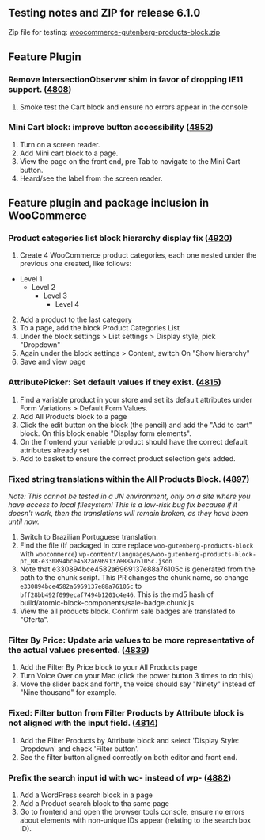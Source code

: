 ## Testing notes and ZIP for release 6.1.0

Zip file for testing: [woocommerce-gutenberg-products-block.zip](https://github.com/woocommerce/woocommerce-gutenberg-products-block/files/7328930/woocommerce-gutenberg-products-block.zip)

## Feature Plugin
### Remove IntersectionObserver shim in favor of dropping IE11 support. ([4808](https://github.com/woocommerce/woocommerce-gutenberg-products-block/pull/4808))
1. Smoke test the Cart block and ensure no errors appear in the console

### Mini Cart block: improve button accessibility ([4852](https://github.com/woocommerce/woocommerce-gutenberg-products-block/pull/4852))
1. Turn on a screen reader.
2. Add Mini cart block to a page.
3. View the page on the front end, pre Tab to navigate to the Mini Cart button.
4. Heard/see the label from the screen reader.

## Feature plugin and package inclusion in WooCommerce

### Product categories list block hierarchy display fix ([4920](https://github.com/woocommerce/woocommerce-gutenberg-products-block/pull/4920))
1. Create 4 WooCommerce product categories, each one nested under the previous one created, like follows:
- Level 1
  - Level 2
    - Level 3
      - Level 4
2. Add a product to the last category
3. To a page, add the block Product Categories List
4. Under the block settings > List settings > Display style, pick "Dropdown"
5. Again under the block settings > Content, switch On "Show hierarchy"
6. Save and view page

### AttributePicker: Set default values if they exist. ([4815](https://github.com/woocommerce/woocommerce-gutenberg-products-block/pull/4815))
1. Find a variable product in your store and set its default attributes under Form Variations > Default Form Values.
2. Add All Products block to a page
3. Click the edit button on the block (the pencil) and add the "Add to cart" block. On this block enable "Display form elements".
4. On the frontend your variable product should have the correct default attributes already set
5. Add to basket to ensure the correct product selection gets added.

### Fixed string translations within the All Products Block. ([4897](https://github.com/woocommerce/woocommerce-gutenberg-products-block/pull/4897))
*Note: This cannot be tested in a JN environment, only on a site where you have access to local filesystem! This is a low-risk bug fix because if it doesn't work, then the translations will remain broken, as they have been until now.*
1. Switch to Brazilian Portuguese translation.
2. Find the file (If packaged in core replace `woo-gutenberg-products-block` with `woocommerce`) `wp-content/languages/woo-gutenberg-products-block-pt_BR-e330894bce4582a6969137e88a76105c.json`
3. Note that e330894bce4582a6969137e88a76105c is generated from the path to the chunk script. This PR changes the chunk name, so change `e330894bce4582a6969137e88a76105c` to `bff28bb492f099ecaf7494b1201c4e46`. This is the md5 hash of build/atomic-block-components/sale-badge.chunk.js.
4. View the all products block. Confirm sale badges are translated to "Oferta".  

### Filter By Price: Update aria values to be more representative of the actual values presented. ([4839](https://github.com/woocommerce/woocommerce-gutenberg-products-block/pull/4839))
1. Add the Filter By Price block to your All Products page
2. Turn Voice Over on your Mac (click the power button 3 times to do this)
3. Move the slider back and forth, the voice should say "Ninety" instead of "Nine thousand" for example.

### Fixed: Filter button from Filter Products by Attribute block is not aligned with the input field. ([4814](https://github.com/woocommerce/woocommerce-gutenberg-products-block/pull/4814))
1. Add the Filter Products by Attribute block and select 'Display Style: Dropdown' and check 'Filter button'.
2. See the filter button aligned correctly on both editor and front end.

### Prefix the search input id with wc- instead of wp- ([4882](https://github.com/woocommerce/woocommerce-gutenberg-products-block/pull/4882))
1. Add a WordPress search block in a page
2. Add a Product search block to tha same page
3. Go to frontend and open the browser tools console, ensure no errors about elements with non-unique IDs appear (relating to the search box ID).
